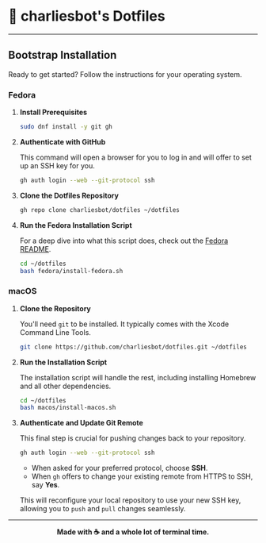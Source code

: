 # 🤖 charliesbot's Dotfiles

---

## Bootstrap Installation

Ready to get started? Follow the instructions for your operating system.

### Fedora

1.  **Install Prerequisites**

    ```bash
    sudo dnf install -y git gh
    ```

2.  **Authenticate with GitHub**

    This command will open a browser for you to log in and will offer to set up an SSH key for you.

    ```bash
    gh auth login --web --git-protocol ssh
    ```

3.  **Clone the Dotfiles Repository**

    ```bash
    gh repo clone charliesbot/dotfiles ~/dotfiles
    ```

4.  **Run the Fedora Installation Script**

    For a deep dive into what this script does, check out the [Fedora README](./fedora/README.md).

    ```bash
    cd ~/dotfiles
    bash fedora/install-fedora.sh
    ```

### macOS

1.  **Clone the Repository**

    You'll need `git` to be installed. It typically comes with the Xcode Command Line Tools.

    ```bash
    git clone https://github.com/charliesbot/dotfiles.git ~/dotfiles
    ```

2.  **Run the Installation Script**

    The installation script will handle the rest, including installing Homebrew and all other dependencies.

    ```bash
    cd ~/dotfiles
    bash macos/install-macos.sh
    ```

3.  **Authenticate and Update Git Remote**

    This final step is crucial for pushing changes back to your repository.

    ```bash
    gh auth login --web --git-protocol ssh
    ```

    - When asked for your preferred protocol, choose **SSH**.
    - When `gh` offers to change your existing remote from HTTPS to SSH, say **Yes**.

    This will reconfigure your local repository to use your new SSH key, allowing you to `push` and `pull` changes seamlessly.

---

<div align="center">

**Made with ☕ and a whole lot of terminal time.**

</div>
